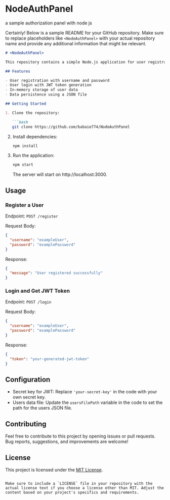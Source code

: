 # NodeAuthPanel
a sample authorization panel with node js

Certainly! Below is a sample README for your GitHub repository. Make sure to replace placeholders like `<NodeAuthPanel>` with your actual repository name and provide any additional information that might be relevant.

```markdown
# <NodeAuthPanel>

This repository contains a simple Node.js application for user registration and login using JSON Web Tokens (JWT). The application is built with the Express framework.

## Features

- User registration with username and password
- User login with JWT token generation
- In-memory storage of user data
- Data persistence using a JSON file

## Getting Started

1. Clone the repository:

   ```bash
   git clone https://github.com/babaie774/NodeAuthPanel
   ```

2. Install dependencies:

   ```bash
   npm install
   ```

3. Run the application:

   ```bash
   npm start
   ```

   The server will start on http://localhost:3000.

## Usage

### Register a User

Endpoint: `POST /register`

Request Body:
```json
{
  "username": "exampleUser",
  "password": "examplePassword"
}
```

Response:
```json
{
  "message": "User registered successfully"
}
```

### Login and Get JWT Token

Endpoint: `POST /login`

Request Body:
```json
{
  "username": "exampleUser",
  "password": "examplePassword"
}
```

Response:
```json
{
  "token": "your-generated-jwt-token"
}
```

## Configuration

- Secret key for JWT: Replace `'your-secret-key'` in the code with your own secret key.
- Users data file: Update the `usersFilePath` variable in the code to set the path for the users JSON file.

## Contributing

Feel free to contribute to this project by opening issues or pull requests. Bug reports, suggestions, and improvements are welcome!

## License

This project is licensed under the [MIT License](LICENSE).
```

Make sure to include a `LICENSE` file in your repository with the actual license text if you choose a license other than MIT. Adjust the content based on your project's specifics and requirements.